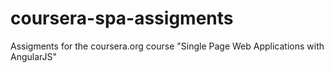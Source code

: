 # coursera-spa-assigments
Assigments for the coursera.org course "Single Page Web Applications with AngularJS"
